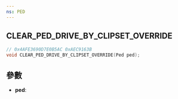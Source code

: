 ```yaml
---
ns: PED
---
```

## CLEAR_PED_DRIVE_BY_CLIPSET_OVERRIDE

```c
// 0x4AFE3690D7E0B5AC 0xAEC9163B
void CLEAR_PED_DRIVE_BY_CLIPSET_OVERRIDE(Ped ped);
```


## 參數
* **ped**: 

